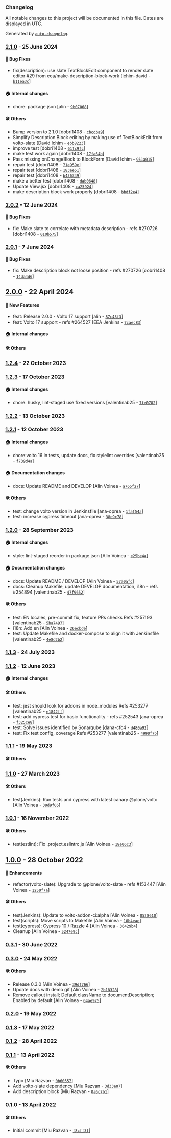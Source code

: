 ### Changelog

All notable changes to this project will be documented in this file. Dates are displayed in UTC.

Generated by [`auto-changelog`](https://github.com/CookPete/auto-changelog).

### [2.1.0](https://github.com/eea/volto-description-block/compare/2.0.2...2.1.0) - 25 June 2024

#### :bug: Bug Fixes

- fix(description): use slate TextBlockEdit component to render slate editor #29 from eea/make-description-block-work [ichim-david - [`b11ea3c`](https://github.com/eea/volto-description-block/commit/b11ea3c577905f17f9b447929eff2be947688357)]

#### :house: Internal changes

- chore: package.json [alin - [`9b07068`](https://github.com/eea/volto-description-block/commit/9b0706872f4a4f48b9b16fcab2c0177eb299cb9d)]

#### :hammer_and_wrench: Others

- Bump  version to 2.1.0 [dobri1408 - [`cbcdba9`](https://github.com/eea/volto-description-block/commit/cbcdba94705c141655af1392e1ff214d2005e4ea)]
- Simplify Description Block editing by making use of TextBlockEdit from volto-slate [David Ichim - [`ebb8223`](https://github.com/eea/volto-description-block/commit/ebb8223679cb7142b3ae57706bd390fcaab1c3c3)]
- improve test [dobri1408 - [`61fc9fc`](https://github.com/eea/volto-description-block/commit/61fc9fc7a0da57216549199e448fd42026ff15bf)]
- make test work again [dobri1408 - [`17fa64b`](https://github.com/eea/volto-description-block/commit/17fa64b297acc7213f3cffa574510b16e9961655)]
- Pass missing onChangeBlock to BlockForm [David Ichim - [`951a015`](https://github.com/eea/volto-description-block/commit/951a015bfb8045eb5818a928b5e06328d88d8b5d)]
- repair test [dobri1408 - [`71e959e`](https://github.com/eea/volto-description-block/commit/71e959ec15cd0df6748694d9fa042e5de98ef175)]
- repair test [dobri1408 - [`183ee51`](https://github.com/eea/volto-description-block/commit/183ee5138c044ca5617cbab56df16c75e43520b9)]
- repair test [dobri1408 - [`b436349`](https://github.com/eea/volto-description-block/commit/b4363496117f76b41341062e2c80fcf9d7f0cf8a)]
- make a better test [dobri1408 - [`dab0648`](https://github.com/eea/volto-description-block/commit/dab064812bb5f7f96da2d1a77cd60025c78840e5)]
- Update View.jsx [dobri1408 - [`ca25924`](https://github.com/eea/volto-description-block/commit/ca2592464f1e8bc295b3c61c61d3383c727b9c1e)]
- make description block work properly [dobri1408 - [`bbdf2e4`](https://github.com/eea/volto-description-block/commit/bbdf2e4476386c662bc0bf7a09e304a947baab36)]
### [2.0.2](https://github.com/eea/volto-description-block/compare/2.0.1...2.0.2) - 12 June 2024

#### :bug: Bug Fixes

- fix: Make slate to correlate with metadata description - refs #270726 [dobri1408 - [`010b575`](https://github.com/eea/volto-description-block/commit/010b5755d784158456ea49884733696990fe4ff2)]

### [2.0.1](https://github.com/eea/volto-description-block/compare/2.0.0...2.0.1) - 7 June 2024

#### :bug: Bug Fixes

- fix: Make description block not loose position - refs #270726 [dobri1408 - [`14da4d6`](https://github.com/eea/volto-description-block/commit/14da4d67d927b5c66ea7695d420ddd4309daa4cd)]

## [2.0.0](https://github.com/eea/volto-description-block/compare/1.2.4...2.0.0) - 22 April 2024

#### :rocket: New Features

- feat: Release 2.0.0 - Volto 17 support [alin - [`87c43f3`](https://github.com/eea/volto-description-block/commit/87c43f3f730f3b24bbcfbee0d3d39e1e018ecaef)]
- feat: Volto 17 support - refs #264527 [EEA Jenkins - [`7caec83`](https://github.com/eea/volto-description-block/commit/7caec83bd71b069fb6a287df015bb7fb75324f83)]

#### :house: Internal changes


#### :hammer_and_wrench: Others

### [1.2.4](https://github.com/eea/volto-description-block/compare/1.2.3...1.2.4) - 22 October 2023

### [1.2.3](https://github.com/eea/volto-description-block/compare/1.2.2...1.2.3) - 17 October 2023

#### :house: Internal changes

- chore: husky, lint-staged use fixed versions [valentinab25 - [`7fe0782`](https://github.com/eea/volto-description-block/commit/7fe0782e604f405472dbb8c1d8bdb685dd1bd5da)]

### [1.2.2](https://github.com/eea/volto-description-block/compare/1.2.1...1.2.2) - 13 October 2023

### [1.2.1](https://github.com/eea/volto-description-block/compare/1.2.0...1.2.1) - 12 October 2023

#### :house: Internal changes

- chore:volto 16 in tests, update docs, fix stylelint overrides [valentinab25 - [`f739d4a`](https://github.com/eea/volto-description-block/commit/f739d4ae4658a1f19318dac352f384b0b597d5f7)]

#### :house: Documentation changes

- docs: Update README and DEVELOP [Alin Voinea - [`a765f27`](https://github.com/eea/volto-description-block/commit/a765f2702f113377e70e3634268fbd90a946b48f)]

#### :hammer_and_wrench: Others

- test: change volto version in Jenkinsfile [ana-oprea - [`1faf54a`](https://github.com/eea/volto-description-block/commit/1faf54a8e15b1945e55cb91a7e970f4ceeadd296)]
- test: increase cypress timeout [ana-oprea - [`38e9c78`](https://github.com/eea/volto-description-block/commit/38e9c78ae9cf31a41547f69ce5a633c2db4e7464)]
### [1.2.0](https://github.com/eea/volto-description-block/compare/1.1.3...1.2.0) - 28 September 2023

#### :house: Internal changes

- style: lint-staged reorder in package.json [Alin Voinea - [`e25be4a`](https://github.com/eea/volto-description-block/commit/e25be4a048af9d5d1eb873af5030d2373d3c9530)]

#### :house: Documentation changes

- docs: Update README / DEVELOP [Alin Voinea - [`57a0afc`](https://github.com/eea/volto-description-block/commit/57a0afc0f34ed006c6103ea77e63072ce7317e1a)]
- docs: Cleanup Makefile, update DEVELOP documentation, i18n - refs #254894 [valentinab25 - [`47f9652`](https://github.com/eea/volto-description-block/commit/47f96526b41c4c238c2aa8228175f27d66dd6d82)]

#### :hammer_and_wrench: Others

- test: EN locales, pre-commit fix, feature PRs checks Refs #257193 [valentinab25 - [`5ba7497`](https://github.com/eea/volto-description-block/commit/5ba74971be907f1a30c5af14bef816f4ec4d3888)]
- i18n: Add en [Alin Voinea - [`26ecbde`](https://github.com/eea/volto-description-block/commit/26ecbde5fe4fe6d0a7709a8bf39602f034036364)]
- test: Update Makefile and docker-compose to align it with Jenkinsfile [valentinab25 - [`4e8d2b2`](https://github.com/eea/volto-description-block/commit/4e8d2b2ca65248f2e9e924f00fe89eb9c8ccb513)]
### [1.1.3](https://github.com/eea/volto-description-block/compare/1.1.2...1.1.3) - 24 July 2023

### [1.1.2](https://github.com/eea/volto-description-block/compare/1.1.1...1.1.2) - 12 June 2023

#### :house: Internal changes


#### :hammer_and_wrench: Others

- test: jest should look for addons in node_modules Refs #253277 [valentinab25 - [`e1842ff`](https://github.com/eea/volto-description-block/commit/e1842ffb1d825c5dab556003e6d9343ef1f8329e)]
- test: add cypress test for basic functionality - refs #252543 [ana-oprea - [`f325ce8`](https://github.com/eea/volto-description-block/commit/f325ce852665e7b26455cc23efcf3b8ca18a04c2)]
- test: Solve issues identified by Sonarqube [dana-cfc4 - [`d480a92`](https://github.com/eea/volto-description-block/commit/d480a92fa31425d05c84cb630bf4ad464391e9d5)]
- test: Fix test config, coverage Refs #253277 [valentinab25 - [`4990f7b`](https://github.com/eea/volto-description-block/commit/4990f7b7e486b895a8052b4458488f2f63f8e47f)]
### [1.1.1](https://github.com/eea/volto-description-block/compare/1.1.0...1.1.1) - 19 May 2023

#### :hammer_and_wrench: Others

### [1.1.0](https://github.com/eea/volto-description-block/compare/1.0.1...1.1.0) - 27 March 2023

#### :hammer_and_wrench: Others

- test(Jenkins): Run tests and cypress with latest canary @plone/volto [Alin Voinea - [`39d9f06`](https://github.com/eea/volto-description-block/commit/39d9f06e028c5006cf29e62984647e4fa8d4fc80)]
### [1.0.1](https://github.com/eea/volto-description-block/compare/1.0.0...1.0.1) - 16 November 2022

#### :hammer_and_wrench: Others

- test(estlint): Fix .project.eslintrc.js [Alin Voinea - [`18e06c3`](https://github.com/eea/volto-description-block/commit/18e06c387847079ba8dee0ac5c059e8bba7671e7)]
## [1.0.0](https://github.com/eea/volto-description-block/compare/0.3.1...1.0.0) - 28 October 2022

#### :nail_care: Enhancements

- refactor(volto-slate): Upgrade to @plone/volto-slate - refs #153447 [Alin Voinea - [`1250f7a`](https://github.com/eea/volto-description-block/commit/1250f7a3be60ace96a8c69734c053a833c5e8e7f)]

#### :hammer_and_wrench: Others

- test(Jenkins): Update to volto-addon-ci:alpha [Alin Voinea - [`0528610`](https://github.com/eea/volto-description-block/commit/05286106b8728083164f08cba443cad4e0c2434a)]
- test(scripts): Move scripts to Makefile [Alin Voinea - [`10b4eae`](https://github.com/eea/volto-description-block/commit/10b4eaec24009403b4100a29550d536c4e08d9a2)]
- test(cypress): Cypress 10 / Razzle 4 [Alin Voinea - [`36429b4`](https://github.com/eea/volto-description-block/commit/36429b4656333472038fd245623736042e9cc2ae)]
- Cleanup [Alin Voinea - [`5247e9c`](https://github.com/eea/volto-description-block/commit/5247e9cca2751495c91a52ce8cd0a3992a399df1)]
### [0.3.1](https://github.com/eea/volto-description-block/compare/0.3.0...0.3.1) - 30 June 2022

### [0.3.0](https://github.com/eea/volto-description-block/compare/0.2.0...0.3.0) - 24 May 2022

#### :hammer_and_wrench: Others

- Release 0.3.0 [Alin Voinea - [`39df766`](https://github.com/eea/volto-description-block/commit/39df76639343b340bb8369342728a35a0a7260f7)]
- Update docs with demo gif [Alin Voinea - [`2b18328`](https://github.com/eea/volto-description-block/commit/2b183280ea637d53c1b20e933972d41bab0f08c8)]
- Remove callout install; Default className to documentDescription; Enabled by default [Alin Voinea - [`64ae975`](https://github.com/eea/volto-description-block/commit/64ae975fdfe05f3e87788d09735282b756be1559)]
### [0.2.0](https://github.com/eea/volto-description-block/compare/0.1.3...0.2.0) - 19 May 2022

### [0.1.3](https://github.com/eea/volto-description-block/compare/0.1.2...0.1.3) - 17 May 2022

### [0.1.2](https://github.com/eea/volto-description-block/compare/0.1.1...0.1.2) - 28 April 2022

### [0.1.1](https://github.com/eea/volto-description-block/compare/0.1.0...0.1.1) - 13 April 2022

#### :hammer_and_wrench: Others

- Typo [Miu Razvan - [`0b60557`](https://github.com/eea/volto-description-block/commit/0b60557075668aa6f852857f6d25ca469fc6279a)]
- Add volto-slate dependency [Miu Razvan - [`3d33e07`](https://github.com/eea/volto-description-block/commit/3d33e0795af0a8cabce1bfb6562c35cda8e5bc66)]
- Add description block [Miu Razvan - [`0a6c7b1`](https://github.com/eea/volto-description-block/commit/0a6c7b167ea4037b47df5bea39932a5d03778954)]
### 0.1.0 - 13 April 2022

#### :hammer_and_wrench: Others

- Initial commit [Miu Razvan - [`f8cff3f`](https://github.com/eea/volto-description-block/commit/f8cff3fe130af00ee150f3200b67acae4836ec70)]
